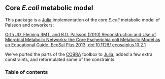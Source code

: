 ## Core _E.coli_ metabolic model
This package is a [Julia](https://julialang.org/downloads/) implementation of the core _E.coli_ metabolic model of Palsson and coworkers:

[Orth JD, Fleming RMT, and B.O. Palsson (2010) Reconstruction and Use of Microbial Metabolic Networks: the Core Escherichia coli Metabolic Model as an Educational Guide. EcoSal Plus 2013; doi:10.1128/ ecosalplus.10.2.1](https://www.ncbi.nlm.nih.gov/pubmed/26443778)

We've ported the parts of the [COBRA](https://opencobra.github.io/cobratoolbox/stable/) toolbox to [Julia](https://julialang.org/downloads/), added a few extra constraints, and reformulated some of the constraints.

### Table of contents
